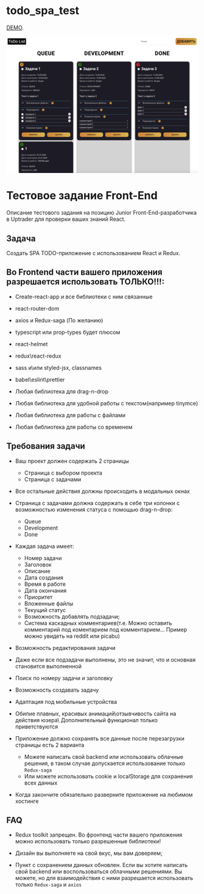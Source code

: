 # todo_spa_test

[DEMO](https://github.com/facebook/create-react-app).

<img src='./src/img/projects/01.png' width='600'>

# Тестовое задание Front-End

Описание тестового задания на позицию Junior Front-End-разработчика в Uptrader для проверки ваших знаний React.


## Задача

Создать SPA TODO-приложение с использованием React и Redux.

## Во Frontend части вашего приложения разрешается использовать ТОЛЬКО!!!:

- Create-react-app и все библиотеки с ним связанные

- react-router-dom

- axios и Redux-saga (По желанию)

- typescript или prop-types будет плюсом

- react-helmet

- redux\react-redux

- sass и\или styled-jsx, classnames

- babel\eslint\prettier

- Любая библиотека для drag-n-drop

- Любая библиотека для удобной работы с текстом(например tinymce)

- Любая библиотека для работы с файлами

- Любая библиотека для работы со временем


## Требования задачи

- Ваш проект должен содержать 2 страницы
    - Страница с выбором проекта
    - Страница с задачами
    
- Все остальные действия должны происходить в модальных окнах

- Страница с задачами должна содержать в себе три колонки c возможностью изменения статуса с помощью drag-n-drop:
    - Queue
    - Development
    - Done

- Каждая задача имеет:
    - Номер задачи
    - Заголовок
    - Описание
    - Дата создания
    - Время в работе
    - Дата окончания
    - Приоритет
    - Вложенные файлы
    - Текущий статус
    - Возможность добавлять подзадачи;
    - Система каскадных комментариев(т.е. Можно оставить комментарий под коментарием под комментарием...
      Пример можно увидеть на reddit или picabu)
      
- Возможность редактирования задачи

- Даже если все подзадачи выполнены, это не значит, что и основная становится выполненной
      
- Поиск по номеру задачи и заголовку

- Возможность создавать задачу

- Адаптация под мобильные устройства

- Обилие плавных, красивых анимаций\отзывчивость сайта на действия юзера\ Дополнительный функционал только приветствуются

- Приложение должно сохранять все данные после перезагрузки страницы есть 2 варианта
    - Можете написать свой backend или использовать облачные решения, в таком случае допускается использование только `Redux-saga`
    - Или можете использовать cookie и localStorage для сохранения всех данных

- Когда закончите обязательно разверните приложение на любимом хостинге

## FAQ
 - Redux toolkit запрещен. Во фронтенд части вашего приложения можно использовать только разрешенные библиотеки! 

 - Дизайн вы выполняете на свой вкус, мы вам доверяем;

 - Пункт с сохранением данных обновлен. Если вы хотите написать свой backend или воспользоваться облачными решениями. Вы можете, но для взаимодействия с ними разрешается использовать только `Redux-saga` и `axios`